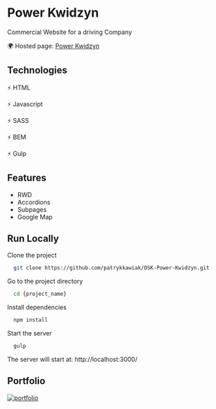 
# Power Kwidzyn

Commercial Website for a driving Company

🌍 Hosted page: [Power Kwidzyn](https://power-kwidzyn.pl/)


## Technologies

⚡️ HTML

⚡️ Javascript

⚡️ SASS

⚡️ BEM

⚡️ Gulp


## Features

- RWD
- Accordions
- Subpages
- Google Map

## Run Locally

Clone the project

```bash
  git clone https://github.com/patrykkawiak/OSK-Power-Kwidzyn.git
```

Go to the project directory

```bash
  cd {project_name}
```

Install dependencies

```bash
  npm install
```

Start the server

```bash
  gulp
```

The server will start at: http://localhost:3000/
##  Portfolio
[![portfolio](https://img.shields.io/badge/my_portfolio-000?style=for-the-badge&logo=ko-fi&logoColor=white)](https://portfolio-patrykkawiak.vercel.app/)
